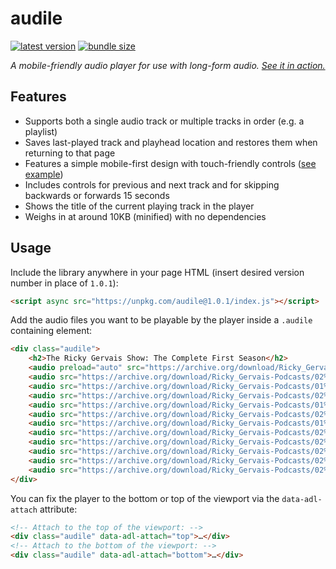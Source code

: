 audile
======

[![latest version](https://img.shields.io/npm/v/audile?style=for-the-badge)](https://www.npmjs.com/package/audile)
[![bundle size](https://img.shields.io/bundlephobia/minzip/audile?style=for-the-badge)](https://bundlephobia.com/package/audile)

_A mobile-friendly audio player for use with long-form audio. [See it in action.](https://www.chrispattonmusic.com/nissas-flute/)_

Features
--------

* Supports both a single audio track or multiple tracks in order (e.g. a playlist)
* Saves last-played track and playhead location and restores them when returning to that page
* Features a simple mobile-first design with touch-friendly controls ([see example](https://www.chrispattonmusic.com/nissas-flute/))
* Includes controls for previous and next track and for skipping backwards or forwards 15 seconds
* Shows the title of the current playing track in the player
* Weighs in at around 10KB (minified) with no dependencies

Usage
-----
Include the library anywhere in your page HTML (insert desired version number in place of `1.0.1`):

```html
<script async src="https://unpkg.com/audile@1.0.1/index.js"></script>
```

Add the audio files you want to be playable by the player inside a `.audile` containing element:

```html
<div class="audile">
    <h2>The Ricky Gervais Show: The Complete First Season</h2>
    <audio preload="auto" src="https://archive.org/download/Ricky_Gervais-Podcasts/01%20Episode%20One.mp3" title="Episode One"></audio>
    <audio src="https://archive.org/download/Ricky_Gervais-Podcasts/02%20Episode%20Two.mp3" title="Episode Two"></audio>
    <audio src="https://archive.org/download/Ricky_Gervais-Podcasts/01%20Episode%20Three.mp3" title="Episode Three"></audio>
    <audio src="https://archive.org/download/Ricky_Gervais-Podcasts/02%20Episode%20Four.mp3" title="Episode Four"></audio>
    <audio src="https://archive.org/download/Ricky_Gervais-Podcasts/01%20Episode%20Five.mp3" title="Episode Five"></audio>
    <audio src="https://archive.org/download/Ricky_Gervais-Podcasts/02%20Episode%20Six.mp3" title="Episode Six"></audio>
    <audio src="https://archive.org/download/Ricky_Gervais-Podcasts/01%20Episode%20Seven.mp3" title="Episode Seven"></audio>
    <audio src="https://archive.org/download/Ricky_Gervais-Podcasts/02%20Episode%20Eight.mp3" title="Episode Eight"></audio>
    <audio src="https://archive.org/download/Ricky_Gervais-Podcasts/02%20Episode%20Nine.mp3" title="Episode Nine"></audio>
    <audio src="https://archive.org/download/Ricky_Gervais-Podcasts/02%20Episode%20Ten.mp3" title="Episode Ten"></audio>
    <audio src="https://archive.org/download/Ricky_Gervais-Podcasts/02%20Episode%20Eleven.mp3" title="Episode Eleven"></audio>
    <audio src="https://archive.org/download/Ricky_Gervais-Podcasts/02%20Episode%20Twelve.mp3" title="Episode Twelve"></audio>
</div>
```
You can fix the player to the bottom or top of the viewport via the `data-adl-attach` attribute:
```html
<!-- Attach to the top of the viewport: -->
<div class="audile" data-adl-attach="top">…</div>
<!-- Attach to the bottom of the viewport: -->
<div class="audile" data-adl-attach="bottom">…</div>
```
